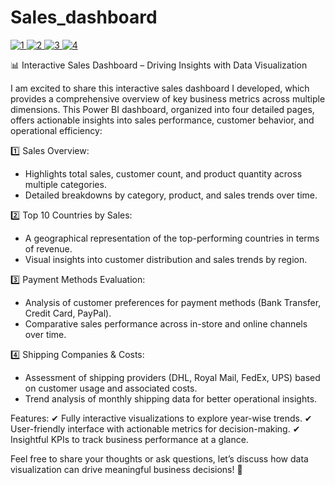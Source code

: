 # Sales_dashboard

[
![1](https://github.com/user-attachments/assets/d6a1b4da-c458-44fd-855f-d89ac8b35da1)
![2](https://github.com/user-attachments/assets/71ce34b7-9060-4936-967f-71f6c73dbf41)
![3](https://github.com/user-attachments/assets/188cd5d3-578c-4905-a7cc-9b30064bbec7)
![4](https://github.com/user-attachments/assets/5879e6da-5d9e-4904-bc8f-82dad828bf15)
](url)

📊 Interactive Sales Dashboard – Driving Insights with Data Visualization 

I am excited to share this interactive sales dashboard I developed, which provides a comprehensive overview of key business metrics across multiple dimensions. This Power BI dashboard, organized into four detailed pages, offers actionable insights into sales performance, customer behavior, and operational efficiency: 

1️⃣ Sales Overview: 
- Highlights total sales, customer count, and product quantity across multiple categories. 
- Detailed breakdowns by category, product, and sales trends over time. 

2️⃣ Top 10 Countries by Sales: 
- A geographical representation of the top-performing countries in terms of revenue. 
- Visual insights into customer distribution and sales trends by region. 

3️⃣ Payment Methods Evaluation: 
- Analysis of customer preferences for payment methods (Bank Transfer, Credit Card, PayPal). 
- Comparative sales performance across in-store and online channels over time. 

4️⃣ Shipping Companies & Costs: 
- Assessment of shipping providers (DHL, Royal Mail, FedEx, UPS) based on customer usage and associated costs. 
- Trend analysis of monthly shipping data for better operational insights. 

Features: 
✔ Fully interactive visualizations to explore year-wise trends. 
✔ User-friendly interface with actionable metrics for decision-making. 
✔ Insightful KPIs to track business performance at a glance. 

Feel free to share your thoughts or ask questions, let’s discuss how data visualization can drive meaningful business decisions! 🌟
